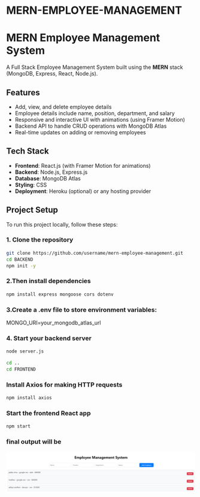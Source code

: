 # MERN-EMPLOYEE-MANAGEMENT

# MERN Employee Management System

A Full Stack Employee Management System built using the **MERN** stack (MongoDB, Express, React, Node.js).

## Features

- Add, view, and delete employee details
- Employee details include name, position, department, and salary
- Responsive and interactive UI with animations (using Framer Motion)
- Backend API to handle CRUD operations with MongoDB Atlas
- Real-time updates on adding or removing employees

## Tech Stack

- **Frontend**: React.js (with Framer Motion for animations)
- **Backend**: Node.js, Express.js
- **Database**: MongoDB Atlas
- **Styling**: CSS
- **Deployment**: Heroku (optional) or any hosting provider

## Project Setup

To run this project locally, follow these steps:

### 1. Clone the repository

```bash
git clone https://github.com/username/mern-employee-management.git
cd BACKEND
npm init -y
```
### 2.Then install dependencies

```bash
npm install express mongoose cors dotenv

```
### 3.Create a .env file to store environment variables:
MONGO_URI=your_mongodb_atlas_url

### 4. Start your backend server
```bash
node server.js
```

```bash
cd ..
cd FRONTEND
```
### Install Axios for making HTTP requests
```bash
npm install axios
```
### Start the frontend React app
```bash
npm start
```
### final output will be 
![3D Visualization](https://github.com/moseskiran006/MERN-EMPLOYEE-MANAGEMENT/blob/main/Screenshot%202024-09-29%20010341.png)





